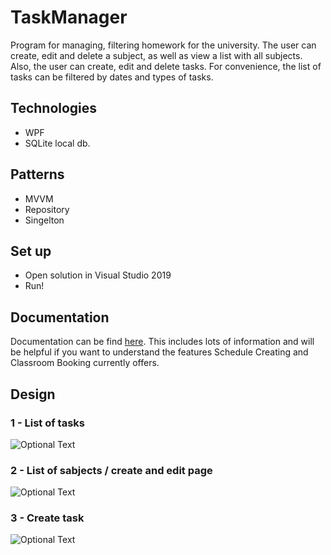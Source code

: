 # TaskManager

Program for managing, filtering homework for the university. The user can create, edit and delete a subject, as well as view a list with all subjects. Also, the user can create, edit and delete tasks. For convenience, the list of tasks can be filtered by dates and types of tasks.

## Technologies

* WPF 
* SQLite local db.

## Patterns
* MVVM
* Repository
* Singelton

## Set up

* Open solution in Visual Studio 2019
* Run!

## Documentation

Documentation can be find [here](Docs/TaskManagerDocs.pdf). 
This includes lots of information and will be helpful if you want to understand the features Schedule Creating and Classroom Booking currently offers.

## Design
### 1 - List of tasks
![Optional Text](../master/Docs/Design/TM1.png)

### 2 - List of sabjects / create and edit page
![Optional Text](../master/Docs/Design/TM2.png)

### 3 - Create task
![Optional Text](../master/Docs/Design/TM3.png)
